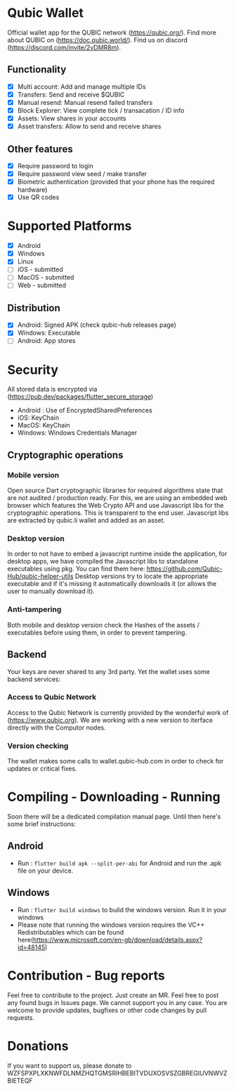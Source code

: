 # Qubic Wallet
Official wallet app for the QUBIC network (https://qubic.org/). Find more about QUBIC on (https://doc.qubic.world/). Find us on discord (https://discord.com/invite/2vDMR8m). 

## Functionality

- [x] Multi account: Add and manage multiple IDs
- [x] Transfers: Send and receive $QUBIC
- [x] Manual resend: Manual resend failed transfers
- [x] Block Explorer: View complete tick / transacation / ID info
- [x] Assets: View shares in your accounts
- [x] Asset transfers: Allow to send and receive shares

## Other features

- [x] Require password to login
- [x] Require password view seed / make transfer
- [x] Biometric authentication (provided that your phone has the required hardware)
- [x] Use QR codes

# Supported Platforms

- [x] Android
- [x] Windows
- [x] Linux
- [ ] iOS - submitted
- [ ] MacOS - submitted
- [ ] Web - submitted

## Distribution

- [x] Android: Signed APK (check qubic-hub releases page)
- [x] Windows: Executable
- [ ] Android: App stores

# Security

All stored data is encrypted via (https://pub.dev/packages/flutter_secure_storage)

- Android : Use of EncryptedSharedPreferences
- iOS: KeyChain
- MacOS: KeyChain
- Windows: Windows Credentials Manager

## Cryptographic operations

### Mobile version
Open source Dart cryptographic libraries for required algorithms state that are not audited / production ready. For this, we are using an embedded web browser
which features the Web Crypto API and use Javascript libs for the cryptographic operations. This is transparent to the end user. Javascript libs are extracted by qubic.li wallet and added as an asset.

### Desktop version
In order to not have to embed a javascript runtime inside the application, for desktop apps, we have compiled the Javascript libs to standalone executables using pkg. You can find them here: https://github.com/Qubic-Hub/qubic-helper-utils 
Desktop versions try to locate the appropriate executable and if it's missing it automatically downloads it (or allows the user to manually download it).

### Anti-tampering
Both mobile and desktop version check the Hashes of the assets / executables before using them, in order to prevent tampering.

## Backend

Your keys are never shared to any 3rd party. Yet the wallet uses some backend services:

### Access to Qubic Network

Access to the Qubic Network is currently provided by the wonderful work of (https://www.qubic.org). We are working with a new version to iterface directly with the Computor nodes.

### Version checking

The wallet makes some calls to wallet.qubic-hub.com in order to check for updates or critical fixes.

# Compiling - Downloading - Running

Soon there will be a dedicated compilation manual page. Until then here's some brief instructions:

## Android

- Run : `flutter build apk --split-per-abi` for Android and run the .apk file on your device.

## Windows

- Run : `flutter build windows` to build the windows version. Run it in your windows
- Please note that running the windows version requires the VC++ Redistributables which can be found here(https://www.microsoft.com/en-gb/download/details.aspx?id=48145)

# Contribution - Bug reports

Feel free to contribute to the project. Just create an MR. Feel free to post any found bugs in Issues page. We cannot support you in any case. You are welcome to provide updates, bugfixes or other code changes by pull requests.




# Donations
If you want to support us, please donate to WZFSPXPLXKNWFDLNMZHQTGMSRIHBEBITVDUXOSVSZGBREGIUVNWVZBIETEQF
